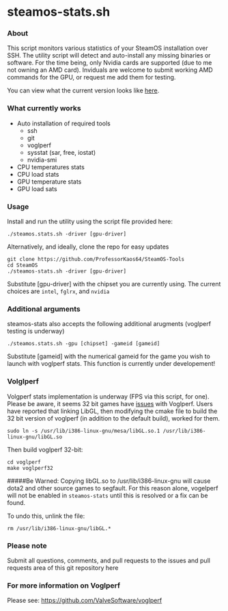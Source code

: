 # steamos-stats.sh

### About
This script monitors various statistics of your SteamOS installation over SSH. The utility script will detect and auto-install any missing binaries or software. For the time being, only Nvidia cards are supported (due to me not owning an AMD card). Inviduals are welcome to submit working AMD commands for the GPU, or request me add them for testing.

You can view what the current version looks like [here](https://plus.google.com/u/0/+MikeyD64?tab=mX#+MikeyD64/posts/L1vKuPt6xJp?pid=6130569276589664466&oid=110956822431822104338).

### What currently works
* Auto installation of required tools
  * ssh
  * git
  * voglperf
  * sysstat (sar, free, iostat)
  * nvidia-smi
* CPU temperatures stats
* CPU load stats
* GPU temperature stats
* GPU load sats
 
### Usage

Install and run the utility using the script file provided here:
```
./steamos.stats.sh -driver [gpu-driver]
```

Alternatively, and ideally, clone the repo for easy updates
```
git clone https://github.com/ProfessorKaos64/SteamOS-Tools
cd SteamOS
./steamos-stats.sh -driver [gpu-driver]
```
Substitute [gpu-driver] with the chipset you are currently using. The current choices are `intel`, `fglrx`, and `nvidia`

### Additional arguments

steamos-stats also accepts the following additional arugments (voglperf testing is underway)
```
./steamos.stats.sh -gpu [chipset] -gameid [gameid]
```
Substitute [gameid] with the numerical gameid for the game you wish to launch with voglperf stats. This function is currently under developement!

### Volglperf

Volgperf stats implementation is underway (FPS via this script, for one). Please be aware, it seems 32 bit games have [issues](https://github.com/ValveSoftware/voglperf/issues/7#issuecomment-44964590) with Voglperf. Users have reported that linking LibGL, then modifying the cmake file to build the 32 bit version of voglperf (in addition to the default build), worked for them.

```
sudo ln -s /usr/lib/i386-linux-gnu/mesa/libGL.so.1 /usr/lib/i386-linux-gnu/libGL.so
```

Then build voglperf 32-bit:

```
cd voglperf
make voglperf32
```

#####Be Warned:
Copying libGL.so to /usr/lib/i386-linux-gnu will cause dota2 and other source games to segfault. For this reason alone, vogelperf will not be enabled in `steamos-stats` until this is resolved or a fix can be found. 

To undo this, unlink the file:
```
rm /usr/lib/i386-linux-gnu/libGL.*
```

### Please note

Submit all questions, comments, and pull requests to the issues and pull requests area of this git repository
 here
 
### For more information on Voglperf
Please see: https://github.com/ValveSoftware/voglperf
